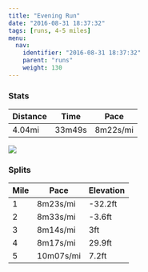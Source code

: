 ```yaml
---
title: "Evening Run"
date: "2016-08-31 18:37:32"
tags: [runs, 4-5 miles]
menu:
  nav:
    identifier: "2016-08-31 18:37:32"
    parent: "runs"
    weight: 130
---
```


### Stats

| Distance | Time | Pace |
|----------|------|------|
|4.04mi|33m49s|8m22s/mi|

<img src='https://maps.googleapis.com/maps/api/staticmap?maptype=roadmap&path=enc:mhkeIh}tLhAhH?bNvAzBcCz\f@zJiAhQtBlAgAr@@nChFdVdJrR~C`RdFpHzEpAfN|YzJfn@_Gs`@sG}WiKePkDKeE_FuF}YiGuG}DoMmBaQrAgBcBaAt@sCVmo@tAsHiFu[&key=AIzaSyC1MId7bFpkLXNAaYhBSTb8jLyiSqzbDtM&size=800x800&markers=color:yellow|label:S|53.47479,-2.24229&markers=color:green|label:F|53.475190000000005,-2.24183'>

### Splits

| Mile | Pace | Elevation |
|------|------|-----------|
|1|8m23s/mi|-32.2ft|
|2|8m33s/mi|-3.6ft|
|3|8m14s/mi|3ft|
|4|8m17s/mi|29.9ft|
|5|10m07s/mi|7.2ft|

